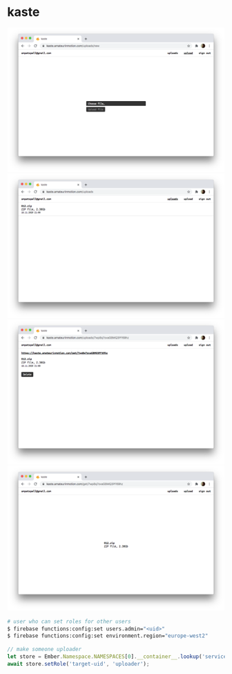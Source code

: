 # kaste

![](https://github.com/ampatspell/kaste/raw/master/screenshots/screenshot-1.png)
![](https://github.com/ampatspell/kaste/raw/master/screenshots/screenshot-2.png)
![](https://github.com/ampatspell/kaste/raw/master/screenshots/screenshot-3.png)
![](https://github.com/ampatspell/kaste/raw/master/screenshots/screenshot-4.png)

``` bash
# user who can set roles for other users
$ firebase functions:config:set users.admin="<uid>"
$ firebase functions:config:set environment.region="europe-west2"
```

``` javascript
// make someone uploader
let store = Ember.Namespace.NAMESPACES[0].__container__.lookup('service:store');
await store.setRole('target-uid', 'uploader');
```
